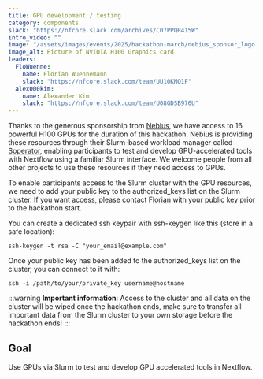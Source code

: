 ```yaml
---
title: GPU development / testing
category: components
slack: "https://nfcore.slack.com/archives/C07PPQR415W"
intro_video: ""
image: "/assets/images/events/2025/hackathon-march/nebius_sponsor_logo.png"
image_alt: Picture of NVIDIA H100 Graphics card
leaders:
  FloWuenne:
    name: Florian Wuennemann
    slack: "https://nfcore.slack.com/team/UU10KMQ1F"
  alex000kim:
    name: Alexander Kim
    slack: "https://nfcore.slack.com/team/U08GDSB976U"
---
```


Thanks to the generous sponsorship from [Nebius](https://nebius.com/), we have access to 16 powerful H100 GPUs for the duration of this hackathon. Nebius is providing these resources through their Slurm-based workload manager called [Soperator](https://nebius.com/services/soperator), enabling participants to test and develop GPU-accelerated tools with Nextflow using a familiar Slurm interface.
We welcome people from all other projects to use these resources if they need access to GPUs.

To enable participants access to the Slurm cluster with the GPU resources, we need to add your public key to the authorized_keys list on the Slurm cluster. If you want access, please contact [Florian](https://nfcore.slack.com/archives/DTZKT23D1) with your public key prior to the hackathon start.

You can create a dedicated ssh keypair with ssh-keygen like this (store in a safe location):

`ssh-keygen -t rsa -C "your_email@example.com"`

Once your public key has been added to the authorized_keys list on the cluster, you can connect to it with:

`ssh -i /path/to/your/private_key username@hostname`

:::warning
**Important information**: Access to the cluster and all data on the cluster will be wiped once the hackathon ends, make sure to transfer all important data from the Slurm cluster to your own storage before the hackathon ends!
:::

## Goal

Use GPUs via Slurm to test and develop GPU accelerated tools in Nextflow.

